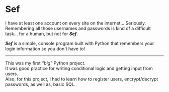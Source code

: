 # Sef

I have at least one account on every site on the internet... Seriously. <br>
Remembering all those usernames and passwords is kind of a difficult task... for a human, but not for  **_Sef_**.

**_Sef_** is a simple, console program built with Python that remembers your login information so you don't have to!

******
This was my first _"big"_ Python project. <br> 
It was good practice for writing conditional logic and getting input from users. <br> 
Also, for this project, I had to learn how to register users, encrypt/decrypt passwords, as well as, basic SQL.


